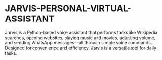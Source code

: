# JARVIS-PERSONAL-VIRTUAL-ASSISTANT
Jarvis is a Python-based voice assistant that performs tasks like Wikipedia searches, opening websites, playing music and movies, adjusting volume, and sending WhatsApp messages—all through simple voice commands. Designed for convenience and efficiency, Jarvis is a versatile tool for daily tasks.
